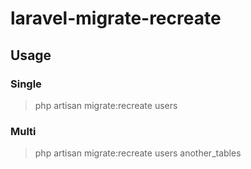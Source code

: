 # laravel-migrate-recreate

## Usage

### Single

> php artisan migrate:recreate users

### Multi

> php artisan migrate:recreate users another_tables